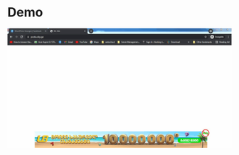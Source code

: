 # Demo
<img src="https://raw.githubusercontent.com/Georgian-Devops/B2-Ads/main/video-demo.gif" alt="video-demo.gif">

